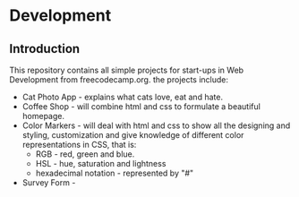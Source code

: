 # Development

## Introduction

This repository contains all simple projects for start-ups in Web Development from freecodecamp.org.
the projects include:

- Cat Photo App - explains what cats love, eat and hate.
- Coffee Shop - will combine html and css to formulate a beautiful homepage.
- Color Markers - will deal with html and css to show all the designing and styling, customization and give knowledge of different color representations in CSS, that is:
    - RGB - red, green and blue.
    - HSL - hue, saturation and lightness
    - hexadecimal notation - represented by "#"
- Survey Form - 